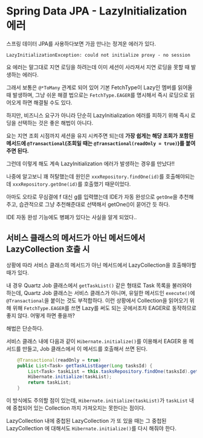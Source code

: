 # Spring Data JPA - LazyInitialization 에러

스프링 데이터 JPA를 사용하다보면 가끔 만나는 정겨운 에러가 있다.

```
LazyInitializationException: could not initialize proxy - no session
```

요 에러는 말그대로 지연 로딩을 하려는데 이미 세션이 사라져서 지연 로딩을 못할 때 발생하는 에러다.

그래서 보통은 `@*ToMany` 관계로 되어 있어 기본 FetchType이 Lazy인 멤버를 읽어올 때 발생하며, 그냥 쉬운 해결 법으로는 `FetchType.EAGER`를 명시해서 즉시 로딩으로 읽어오게 하면 해결될 수도 있다. 

하지만, 비즈니스 요구가 아니라 단순히 LazyInitialization 에러를 피하기 위해 즉시 로딩을 선택하는 것은 좋은 해법이 아니다.

요는 지연 조회 시점까지 세션을 유지 시켜주면 되는데 **가장 쉽게는 해당 조회가 포함된 메서드에 `@Transactional`(조회일 때는 `@Transactional(readOnly = true)`)를 붙여주면 된다.**

그런데 이렇게 해도 계속 LazyInitialization 에러가 발생하는 경우를 만났다!!

나중에 알고보니 꽤 허탈했는데 원인은 `xxxRepository.findOne(id)`를 호출해야되는데 `xxxRepository.getOne(id)`를 호출했기 때문이었다.

아마도 오타로 무심결에 f 대신 g를 입력했는데 IDE가 자동 완성으로 `getOne`을 추천해주고, 습관적으로 그냥 추천해준대로 선택해서 getOne()이 묻어간 듯 하다.

IDE 자동 완성 기능에도 병폐가 있다는 사실을 알게 되었다..


## 서비스 클래스의 메서드가 아닌 메서드에서 LazyCollection 호출 시

상황에 따라 서비스 클래스의 메서드가 아닌 메서드에서 LazyCollection을 호출해야할 때가 있다.

내 경우 Quartz Job 클래스에서 `getTaskList()` 같은 형태로 Task 목록을 불러와야 하는데, Quartz Job 클래스는 서비스 클래스가 아니며, 유일한 메서드인 `execute()`에 `@Transactional`을 붙이는 것도 부적합하다. 이런 상황에서 Collection을 읽어오기 위해 위해 `FetchType.EAGER`를 쓰면 Lazy를 써도 되는 곳에서조차 EAGER로 동작하므로 좋지 않다. 어떻게 하면 좋을까?

해법은 단순하다.

서비스 클래스 내에 다음과 같이 `Hibernate.initialize()`를 이용해서 EAGER 용 메서드를 만들고, Job 클래스에서 이 메서드를 호출해서 쓰면 된다.

```java
    @Transactional(readOnly = true)
    public List<Task> getTaskListEager(Long tasksId) {
        List<Task> taskList = this.tasksRepository.findOne(tasksId).getTaskList();
        Hibernate.initialize(taskList);
        return taskList;
    }
```

이 방식에도 주의할 점이 있는데, `Hibernate.initialize(taskList)`가 `taskList` 내에 중첩되어 있는 Collection 까지 가져오지는 못한다는 점이다.

LazyCollection 내에 중첩된 LazyCollection 가 또 있을 때는 그 중첩된 LazyCollection 에 대해서도 `Hibernate.initialize()`를 다시 해줘야 한다.
